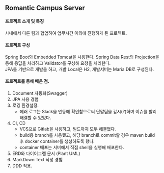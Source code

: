 ## Romantic Campus Server

#### 프로젝트 소개 및 특징
사내에서 다른 팀과 협업하여 업무시간 이외에 진행하게 된 프로젝트. 

#### 프로젝트 구성
Spring Boot와 Embedded Tomcat을 사용한다. Spring Data Rest의 Projection을 통해 응답을 처리하고 Validator를 구성해 요청을 처리한다.  
JPA를 기반으로 개발을 하고, 개발 Local은 H2, 개발서버는 Maria DB로 구성된다.  

#### 프로젝트를 통해 배운 점.
1. Document 자동화(Swagger)
2. JPA 사용 경험
3. 로깅 환경설정.
    - 에러 로그는 Slack을 연동해 확인함으로써 단말팀을 감시(?)하며 이슈를 빨리 해결할 수 있었다.
4. CI, CD
    - VCS으로 Gitlab을 사용하고, 빌드까지 모두 해결했다.
    - build용 branch를 사용했고, 해당 branch로 commit할 경우 maven build 후 docker container를 생성하도록 했다.
    - container 배포는 서버에서 직접 shell을 실행해 배포한다.
5. ERD와 다이어그램 문서 (Plant UML)
6. MarkDown Text 작성 경험
7. DDD 적용.
